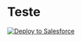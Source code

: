 # Teste
<a href="https://githubsfdeploy.herokuapp.com?owner=jduarte-bernardo&repo=Teste&ref=master">
  <img alt="Deploy to Salesforce"
       src="https://raw.githubusercontent.com/afawcett/githubsfdeploy/master/deploy.png">
</a>
